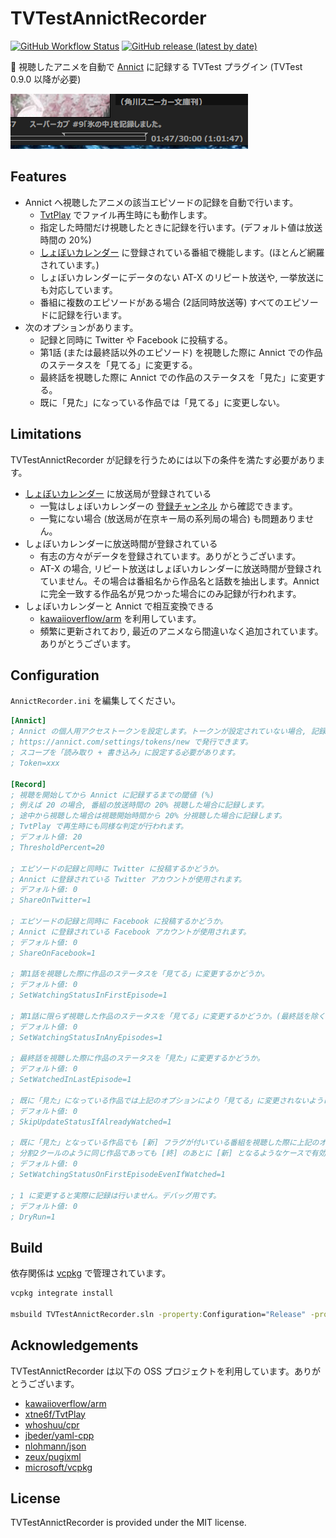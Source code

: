 # TVTestAnnictRecorder

[![GitHub Workflow Status](https://img.shields.io/github/workflow/status/SlashNephy/TVTestAnnictRecorder/latest?style=flat-square)](https://github.com/SlashNephy/TVTestAnnictRecorder/actions)
[![GitHub release (latest by date)](https://img.shields.io/github/v/release/SlashNephy/TVTestAnnictRecorder?style=flat-square)](https://github.com/SlashNephy/TVTestAnnictRecorder/releases)

📝 視聴したアニメを自動で [Annict](https://annict.com/) に記録する TVTest プラグイン (TVTest 0.9.0 以降が必要)

[![statusbar.png](https://raw.githubusercontent.com/SlashNephy/TVTestAnnictRecorder/master/docs/statusbar.png)](https://github.com/SlashNephy/TVTestAnnictRecorder)

## Features

- Annict へ視聴したアニメの該当エピソードの記録を自動で行います。
  - [TvtPlay](https://github.com/xtne6f/TvtPlay) でファイル再生時にも動作します。
  - 指定した時間だけ視聴したときに記録を行います。(デフォルト値は放送時間の 20%)
  - [しょぼいカレンダー](https://cal.syoboi.jp/) に登録されている番組で機能します。(ほとんど網羅されています。)
  - しょぼいカレンダーにデータのない AT-X のリピート放送や, 一挙放送にも対応しています。
  - 番組に複数のエピソードがある場合 (2話同時放送等) すべてのエピソードに記録を行います。
- 次のオプションがあります。
  - 記録と同時に Twitter や Facebook に投稿する。
  - 第1話 (または最終話以外のエピソード) を視聴した際に Annict での作品のステータスを「見てる」に変更する。
  - 最終話を視聴した際に Annict での作品のステータスを「見た」に変更する。
  - 既に「見た」になっている作品では「見てる」に変更しない。

## Limitations

TVTestAnnictRecorder が記録を行うためには以下の条件を満たす必要があります。

- [しょぼいカレンダー](https://cal.syoboi.jp) に放送局が登録されている
  - 一覧はしょぼいカレンダーの [登録チャンネル](https://cal.syoboi.jp/mng?Action=ShowChList) から確認できます。
  - 一覧にない場合 (放送局が在京キー局の系列局の場合) も問題ありません。
- しょぼいカレンダーに放送時間が登録されている
  - 有志の方々がデータを登録されています。ありがとうございます。
  - AT-X の場合, リピート放送はしょぼいカレンダーに放送時間が登録されていません。その場合は番組名から作品名と話数を抽出します。Annict に完全一致する作品名が見つかった場合にのみ記録が行われます。
- しょぼいカレンダーと Annict で相互変換できる
  - [kawaiioverflow/arm](https://github.com/kawaiioverflow/arm) を利用しています。
  - 頻繁に更新されており, 最近のアニメなら間違いなく追加されています。ありがとうございます。

## Configuration

`AnnictRecorder.ini` を編集してください。

```ini
[Annict]
; Annict の個人用アクセストークンを設定します。トークンが設定されていない場合, 記録は行いません。
; https://annict.com/settings/tokens/new で発行できます。
; スコープを「読み取り + 書き込み」に設定する必要があります。
; Token=xxx

[Record]
; 視聴を開始してから Annict に記録するまでの閾値 (%)
; 例えば 20 の場合, 番組の放送時間の 20% 視聴した場合に記録します。
; 途中から視聴した場合は視聴開始時間から 20% 分視聴した場合に記録します。
; TvtPlay で再生時にも同様な判定が行われます。
; デフォルト値: 20
; ThresholdPercent=20

; エピソードの記録と同時に Twitter に投稿するかどうか。
; Annict に登録されている Twitter アカウントが使用されます。
; デフォルト値: 0
; ShareOnTwitter=1

; エピソードの記録と同時に Facebook に投稿するかどうか。
; Annict に登録されている Facebook アカウントが使用されます。
; デフォルト値: 0
; ShareOnFacebook=1

; 第1話を視聴した際に作品のステータスを「見てる」に変更するかどうか。
; デフォルト値: 0
; SetWatchingStatusInFirstEpisode=1

; 第1話に限らず視聴した作品のステータスを「見てる」に変更するかどうか。(最終話を除く)
; デフォルト値: 0
; SetWatchingStatusInAnyEpisodes=1

; 最終話を視聴した際に作品のステータスを「見た」に変更するかどうか。
; デフォルト値: 0
; SetWatchedInLastEpisode=1

; 既に「見た」になっている作品では上記のオプションにより「見てる」に変更されないようにするかどうか。
; デフォルト値: 0
; SkipUpdateStatusIfAlreadyWatched=1

; 既に「見た」となっている作品でも [新] フラグが付いている番組を視聴した際に上記のオプションにより「見てる」に変更されるようにするかどうか。
; 分割2クールのように同じ作品であっても [終] のあとに [新] となるようなケースで有効です。
; デフォルト値: 0
; SetWatchingStatusOnFirstEpisodeEvenIfWatched=1

; 1 に変更すると実際に記録は行いません。デバッグ用です。
; デフォルト値: 0
; DryRun=1
```

## Build

依存関係は [vcpkg](https://github.com/microsoft/vcpkg) で管理されています。

```bat
vcpkg integrate install

msbuild TVTestAnnictRecorder.sln -property:Configuration="Release" -property:Platform="x64" -m
```

## Acknowledgements

TVTestAnnictRecorder は以下の OSS プロジェクトを利用しています。ありがとうございます。

- [kawaiioverflow/arm](https://github.com/kawaiioverflow/arm)
- [xtne6f/TvtPlay](https://github.com/xtne6f/TvtPlay)
- [whoshuu/cpr](https://github.com/whoshuu/cpr)
- [jbeder/yaml-cpp](https://github.com/jbeder/yaml-cpp)
- [nlohmann/json](https://github.com/nlohmann/json)
- [zeux/pugixml](https://github.com/zeux/pugixml)
- [microsoft/vcpkg](https://github.com/microsoft/vcpkg)

## License

TVTestAnnictRecorder is provided under the MIT license.
